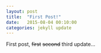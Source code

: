 ```yaml
---
layout: post
title:  "First Post!"
date:   2015-08-04 00:10:00
categories: jekyll update
---
```

First post, <strike>first</strike> <strike>second</strike> third update...

